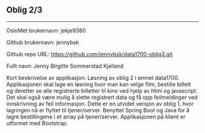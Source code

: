Oblig 2/3
-------
-------

OsloMet brukernavn: jekje9380

Github brukernavn: jennybsk

Github repo URL: https://github.com/jennybsk/data1700-oblig3.git

Fullt navn: Jenny Birgitte Sommerstad Kjelland

Kort beskrivelse av applikasjon: Løsning av oblig 2 i emnet data1700. Applikasjonen skal lage en løsning hvor man kan velge film, bestille billett og deretter se alle registrerte billetter til kino ved hjelp av html og javascript. Det skal også være mulig å slette registrert data og få opp feilmeldinger ved innskrivning av feil informasjon. Dette er en utvidet versjon av oblig 1, hvor lagringen nå er flyttet til tjener/server. Benyttet Spring Boot og Java for å lagre bestillingene i et array på tjener/server. Applikasjonen på klient er utformet med Bootstrap.
